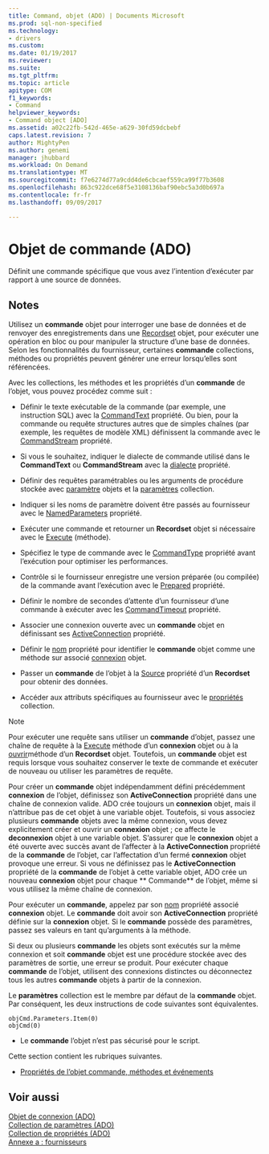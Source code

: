 ```yaml
---
title: Command, objet (ADO) | Documents Microsoft
ms.prod: sql-non-specified
ms.technology:
- drivers
ms.custom: 
ms.date: 01/19/2017
ms.reviewer: 
ms.suite: 
ms.tgt_pltfrm: 
ms.topic: article
apitype: COM
f1_keywords:
- Command
helpviewer_keywords:
- Command object [ADO]
ms.assetid: a02c22fb-542d-465e-a629-30fd59dcbebf
caps.latest.revision: 7
author: MightyPen
ms.author: genemi
manager: jhubbard
ms.workload: On Demand
ms.translationtype: MT
ms.sourcegitcommit: f7e6274d77a9cdd4de6cbcaef559ca99f77b3608
ms.openlocfilehash: 863c922dce68f5e3108136baf90ebc5a3d0b697a
ms.contentlocale: fr-fr
ms.lasthandoff: 09/09/2017

---
```

# <a name="command-object-ado"></a>Objet de commande (ADO)
Définit une commande spécifique que vous avez l’intention d’exécuter par rapport à une source de données.  
  
## <a name="remarks"></a>Notes  
 Utilisez un **commande** objet pour interroger une base de données et de renvoyer des enregistrements dans une [Recordset](../../../ado/reference/ado-api/recordset-object-ado.md) objet, pour exécuter une opération en bloc ou pour manipuler la structure d’une base de données. Selon les fonctionnalités du fournisseur, certaines **commande** collections, méthodes ou propriétés peuvent générer une erreur lorsqu’elles sont référencées.  
  
 Avec les collections, les méthodes et les propriétés d’un **commande** de l’objet, vous pouvez procédez comme suit :  
  
-   Définir le texte exécutable de la commande (par exemple, une instruction SQL) avec la [CommandText](../../../ado/reference/ado-api/commandtext-property-ado.md) propriété. Ou bien, pour la commande ou requête structures autres que de simples chaînes (par exemple, les requêtes de modèle XML) définissent la commande avec le [CommandStream](../../../ado/reference/ado-api/commandstream-property-ado.md) propriété.  
  
-   Si vous le souhaitez, indiquer le dialecte de commande utilisé dans le **CommandText** ou **CommandStream** avec la [dialecte](../../../ado/reference/ado-api/dialect-property.md) propriété.  
  
-   Définir des requêtes paramétrables ou les arguments de procédure stockée avec [paramètre](../../../ado/reference/ado-api/parameter-object.md) objets et la [paramètres](../../../ado/reference/ado-api/parameters-collection-ado.md) collection.  
  
-   Indiquer si les noms de paramètre doivent être passés au fournisseur avec le [NamedParameters](../../../ado/reference/ado-api/namedparameters-property-ado.md) propriété.  
  
-   Exécuter une commande et retourner un **Recordset** objet si nécessaire avec le [Execute](../../../ado/reference/ado-api/execute-method-ado-command.md) (méthode).  
  
-   Spécifiez le type de commande avec le [CommandType](../../../ado/reference/ado-api/commandtype-property-ado.md) propriété avant l’exécution pour optimiser les performances.  
  
-   Contrôle si le fournisseur enregistre une version préparée (ou compilée) de la commande avant l’exécution avec le [Prepared](../../../ado/reference/ado-api/prepared-property-ado.md) propriété.  
  
-   Définir le nombre de secondes d’attente d’un fournisseur d’une commande à exécuter avec les [CommandTimeout](../../../ado/reference/ado-api/commandtimeout-property-ado.md) propriété.  
  
-   Associer une connexion ouverte avec un **commande** objet en définissant ses [ActiveConnection](../../../ado/reference/ado-api/activeconnection-property-ado.md) propriété.  
  
-   Définir le [nom](../../../ado/reference/ado-api/name-property-ado.md) propriété pour identifier le **commande** objet comme une méthode sur associé [connexion](../../../ado/reference/ado-api/connection-object-ado.md) objet.  
  
-   Passer un **commande** de l’objet à la [Source](../../../ado/reference/ado-api/source-property-ado-recordset.md) propriété d’un **Recordset** pour obtenir des données.  
  
-   Accéder aux attributs spécifiques au fournisseur avec le [propriétés](../../../ado/reference/ado-api/properties-collection-ado.md) collection.  
  
> [!NOTE]
>  Pour exécuter une requête sans utiliser un **commande** d’objet, passez une chaîne de requête à la [Execute](../../../ado/reference/ado-api/execute-method-ado-connection.md) méthode d’un **connexion** objet ou à la [ouvrir](../../../ado/reference/ado-api/open-method-ado-recordset.md)méthode d’un **Recordset** objet. Toutefois, un **commande** objet est requis lorsque vous souhaitez conserver le texte de commande et exécuter de nouveau ou utiliser les paramètres de requête.  
  
 Pour créer un **commande** objet indépendamment défini précédemment **connexion** de l’objet, définissez son **ActiveConnection** propriété dans une chaîne de connexion valide. ADO crée toujours un **connexion** objet, mais il n’attribue pas de cet objet à une variable objet. Toutefois, si vous associez plusieurs **commande** objets avec la même connexion, vous devez explicitement créer et ouvrir un **connexion** objet ; ce affecte le **deconnexion** objet à une variable objet. S’assurer que le **connexion** objet a été ouverte avec succès avant de l’affecter à la **ActiveConnection** propriété de la **commande** de l’objet, car l’affectation d’un fermé **connexion** objet provoque une erreur. Si vous ne définissez pas le **ActiveConnection** propriété de la **commande** de l’objet à cette variable objet, ADO crée un nouveau **connexion** objet pour chaque ** Commande** de l’objet, même si vous utilisez la même chaîne de connexion.  
  
 Pour exécuter un **commande**, appelez par son [nom](../../../ado/reference/ado-api/name-property-ado.md) propriété associé **connexion** objet. Le **commande** doit avoir son **ActiveConnection** propriété définie sur la **connexion** objet. Si le **commande** possède des paramètres, passez ses valeurs en tant qu’arguments à la méthode.  
  
 Si deux ou plusieurs **commande** les objets sont exécutés sur la même connexion et soit **commande** objet est une procédure stockée avec des paramètres de sortie, une erreur se produit. Pour exécuter chaque **commande** de l’objet, utilisent des connexions distinctes ou déconnectez tous les autres **commande** objets à partir de la connexion.  
  
 Le **paramètres** collection est le membre par défaut de la **commande** objet. Par conséquent, les deux instructions de code suivantes sont équivalentes.  
  
```  
objCmd.Parameters.Item(0)  
objCmd(0)  
```  
  
-   Le **commande** l’objet n’est pas sécurisé pour le script.  
  
 Cette section contient les rubriques suivantes.  
  
-   [Propriétés de l’objet commande, méthodes et événements](../../../ado/reference/ado-api/command-object-properties-methods-and-events.md)  
  
## <a name="see-also"></a>Voir aussi  
 [Objet de connexion (ADO)](../../../ado/reference/ado-api/connection-object-ado.md)   
 [Collection de paramètres (ADO)](../../../ado/reference/ado-api/parameters-collection-ado.md)   
 [Collection de propriétés (ADO)](../../../ado/reference/ado-api/properties-collection-ado.md)   
 [Annexe a : fournisseurs](../../../ado/guide/appendixes/appendix-a-providers.md)

